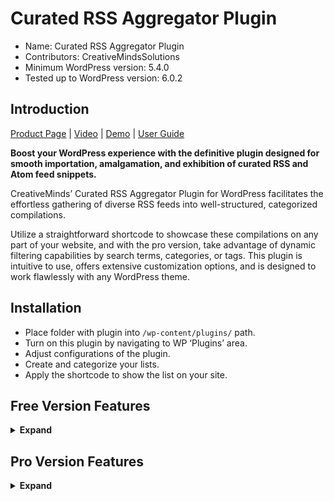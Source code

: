# Curated RSS Aggregator Plugin

* Name: Curated RSS Aggregator Plugin
* Contributors: CreativeMindsSolutions
* Minimum WordPress version: 5.4.0
* Tested up to WordPress version: 6.0.2

## Introduction

[Product Page](https://www.cminds.com/wordpress-plugins-library/curated-wordpress-rss-aggregator-plugin-by-creativeminds/) | [Video](https://vimeo.com/176107663)  | [Demo](https://www.listwp.com/curated-rss-aggregator-showing-feeds-about-wordpress-plugins/) | [User Guide](https://creativeminds.helpscoutdocs.com/category/882-rss-aggregator-cmcra)

**Boost your WordPress experience with the definitive plugin designed for smooth importation, amalgamation, and exhibition of curated RSS and Atom feed snippets.**

CreativeMinds’ Curated RSS Aggregator Plugin for WordPress facilitates the effortless gathering of diverse RSS feeds into well-structured, categorized compilations. 

Utilize a straightforward shortcode to showcase these compilations on any part of your website, and with the pro version, take advantage of dynamic filtering capabilities by search terms, categories, or tags. This plugin is intuitive to use, offers extensive customization options, and is designed to work flawlessly with any WordPress theme.

## Installation

* Place folder with plugin into `/wp-content/plugins/` path.
* Turn on this plugin by navigating to WP ‘Plugins’ area.
* Adjust configurations of the plugin.
* Create and categorize your lists.
* Apply the shortcode to show the list on your site.

## Free Version Features

<details><summary> <b>Expand</b> </summary>

* Create a handpicked collection of news sources or streams for an RSS Aggregator.
* Develop a knowledge base filled with the latest industry updates.
* Migrate content based on RSS feeds from one WordPress site to another.
* Apply keyword filters (both positive and negative) to select only the desired feed items for aggregation.
* Exhibit feed items with snippets and images, along with their titles, publication dates, and sources.
* Enable a tooltip that displays the full excerpt when you hover over a feed item.
* Add a widget anywhere on your WordPress site to show your imported feed items.

</details>

## Pro Version Features

<details><summary> <b>Expand</b> </summary>

*  Users have the ability to craft numerous RSS feed compilations and integrate them within their site’s pages or blog posts.
* Introduce keyword-based filtering for each feed, ensuring that only content matching positive keywords or excluding negative ones is displayed.
* Set specific intervals for updating each RSS feed, allowing the plugin to automatically refresh content accordingly.
* Implement tag functionality, where tags are assigned based on content keywords and can be color-customized for easy identification and filtering.
* Enable swift filtering to sort through list items by text input, categories, or tags, revealing only pertinent content.
* Offer the option to assign unique background colors to different categories or item collections within the feed.
* Provide a range of customization options for list aesthetics, including tooltip hues, background colors, and font sizing.
* Display the date of the most recent update for each list.
* Allow manual removal of unwanted items from the feed lists.
* Indicate the count of items contained within each list.
* Facilitate the reordering of categories in lists with a simple drag-and-drop mechanism.
* Ensure that each feed item is accompanied by a favicon representing its source and an image if detected in the RSS feed content.
* Automate the tagging of new items in the feed as ‘New’ or similar, as configured in the plugin settings.
* Support the inclusion of both a widget and a shortcode for displaying categories and their associated RSS feed items on posts or pages.
* Guarantee a responsive design that adapts seamlessly to mobile devices for an optimal user experience.

</details>
